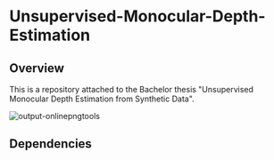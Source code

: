 # Unsupervised-Monocular-Depth-Estimation

## Overview 

This is a repository attached to the Bachelor thesis "Unsupervised Monocular Depth Estimation from Synthetic Data".

![output-onlinepngtools](https://github.com/Okkers/Unsupervised-Monocular-Depth-Estimation/assets/63322474/96fd4238-a5c1-4020-875f-668323053598)


## Dependencies 

